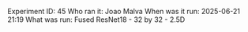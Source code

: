 Experiment ID: 45
Who ran it: Joao Malva
When was it run: 2025-06-21 21:19
What was run: Fused ResNet18 - 32 by 32 - 2.5D
